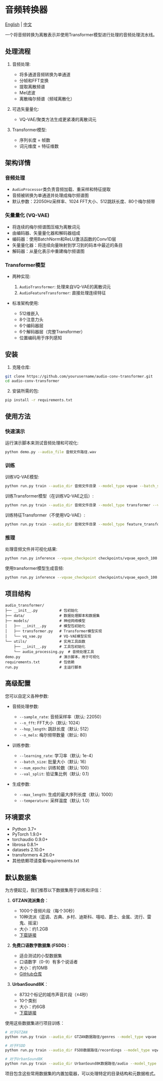 # 音频转换器

[English](README.md) | [中文](README_CN.md)

一个将音频转换为离散表示并使用Transformer模型进行处理的音频处理流水线。

## 处理流程

1. 音频处理:
   - 将多通道音频转换为单通道
   - 分帧和FFT变换
   - 提取离散频谱
   - Mel滤波
   - 离散梅尔频谱（频域离散化）

2. 可选矢量量化:
   - VQ-VAE/聚类方法生成更紧凑的离散词元

3. Transformer模型:
   - 序列长度 = 帧数
   - 词元维度 = 特征维数

## 架构详情

### 音频处理
- `AudioProcessor`类负责音频加载、重采样和特征提取
- 音频被转换为单通道并处理成梅尔频谱图
- 默认参数：22050Hz采样率、1024 FFT大小、512跳跃长度、80个梅尔频带

### 矢量量化 (VQ-VAE)
- 将连续的梅尔频谱图压缩为离散词元
- 由编码器、矢量量化器和解码器组成
- 编码器：使用BatchNorm和ReLU激活函数的Conv1D层
- 矢量量化器：将连续向量映射到学习到的码本中最近的条目
- 解码器：从量化表示中重建梅尔频谱图

### Transformer模型
- 两种实现:
  1. `AudioTransformer`: 处理来自VQ-VAE的离散词元
  2. `AudioFeatureTransformer`: 直接处理连续特征

- 标准架构使用:
  - 512维嵌入
  - 8个注意力头
  - 6个编码器层
  - 6个解码器层（完整Transformer）
  - 位置编码用于序列感知

## 安装

1. 克隆仓库:
```bash
git clone https://github.com/yourusername/audio-conv-transformer.git
cd audio-conv-transformer
```

2. 安装所需的包:
```bash
pip install -r requirements.txt
```

## 使用方法

### 快速演示
运行演示脚本来测试音频处理和可视化:
```bash
python demo.py --audio_file 音频文件路径.wav
```

### 训练
训练VQ-VAE模型:
```bash
python run.py train --audio_dir 音频文件目录 --model_type vqvae --batch_size 16 --num_epochs 100
```

训练Transformer模型（在训练VQ-VAE之后）:
```bash
python run.py train --audio_dir 音频文件目录 --model_type transformer --vqvae_checkpoint checkpoints/vqvae_epoch_100.pt
```

训练特征Transformer（不使用VQ-VAE）:
```bash
python run.py train --audio_dir 音频文件目录 --model_type feature_transformer
```

### 推理
处理音频文件并可视化结果:
```bash
python run.py inference --vqvae_checkpoint checkpoints/vqvae_epoch_100.pt --audio_file 音频文件路径.wav
```

使用transformer模型生成音频:
```bash
python run.py inference --vqvae_checkpoint checkpoints/vqvae_epoch_100.pt --transformer_checkpoint checkpoints/transformer_epoch_100.pt --generate
```

## 项目结构

```
audio_transformer/
├── __init__.py          # 包初始化
├── data/                # 数据处理脚本和数据集
├── models/              # 神经网络模型
│   ├── __init__.py      # 模型包初始化
│   ├── transformer.py   # Transformer模型实现
│   └── vq_vae.py        # VQ-VAE模型实现
└── utils/               # 实用工具函数
    ├── __init__.py      # 工具包初始化
    └── audio_processing.py  # 音频处理工具
demo.py                  # 演示脚本，用于可视化
requirements.txt         # 包依赖
run.py                   # 主运行脚本
```

## 高级配置

您可以自定义各种参数:

- 音频处理参数:
  - `--sample_rate`: 音频采样率（默认: 22050）
  - `--n_fft`: FFT大小（默认: 1024）
  - `--hop_length`: 跳跃长度（默认: 512）
  - `--n_mels`: 梅尔频带数量（默认: 80）

- 训练参数:
  - `--learning_rate`: 学习率（默认: 1e-4）
  - `--batch_size`: 批量大小（默认: 16）
  - `--num_epochs`: 训练轮数（默认: 100）
  - `--val_split`: 验证集比例（默认: 0.1）

- 生成参数:
  - `--max_length`: 生成的最大序列长度（默认: 1000）
  - `--temperature`: 采样温度（默认: 1.0）

## 环境要求

- Python 3.7+
- PyTorch 1.9.0+
- torchaudio 0.9.0+
- librosa 0.8.1+
- datasets 2.10.0+
- transformers 4.26.0+
- 其他依赖项请查看requirements.txt 

## 默认数据集

为方便起见，我们推荐以下数据集用于训练和评估：

1. **GTZAN流派集合**：
   - 1000个音频片段（每个30秒）
   - 10种流派（蓝调、古典、乡村、迪斯科、嘻哈、爵士、金属、流行、雷鬼、摇滚）
   - 大小：约1.2GB
   - [下载链接](https://www.kaggle.com/datasets/andradaolteanu/gtzan-dataset-music-genre-classification)

2. **免费口语数字数据集 (FSDD)**：
   - 适合测试的小型数据集
   - 口语数字（0-9）有多个说话者
   - 大小：约10MB
   - [GitHub仓库](https://github.com/Jakobovski/free-spoken-digit-dataset)

3. **UrbanSound8K**：
   - 8732个标记的城市声音片段（≤4秒）
   - 10个类别
   - 大小：约6GB
   - [下载链接](https://urbansounddataset.weebly.com/urbansound8k.html)

使用这些数据集进行项目训练：

```bash
# 对于GTZAN
python run.py train --audio_dir GTZAN数据路径/genres --model_type vqvae --dataset_type gtzan

# 对于FSDD
python run.py train --audio_dir FSDD数据路径/recordings --model_type vqvae --dataset_type fsdd

# 对于UrbanSound8K
python run.py train --audio_dir UrbanSound8K数据路径/audio --model_type vqvae --dataset_type urbansound
```

项目包含这些常用数据集的内置加载器，可以处理特定的目录结构和元数据格式。 